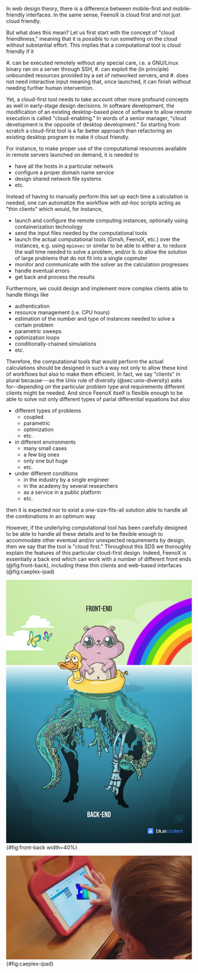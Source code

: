In web design theory, there is a difference between mobile-first and mobile-friendly interfaces.
In the same sense, FeenoX is cloud first and not just cloud friendly.

But what does this mean? Let us first start with the concept of "cloud friendliness," meaning that it is _possible_ to run something on the cloud without substantial effort. This implies that a computational tool is cloud friendly if it

 #. can be executed remotely without any special care, i.e. a GNU/Linux binary ran on a server through SSH,
 #. can exploit the (in principle) unbounded resources provided by a set of networked servers, and
 #. does not need interactive input meaning that, once launched, it can finish without needing further human intervention.

Yet, a cloud-first tool needs to take account other more profound concepts as well in early-stage design decisions.
In software development, the modification of an existing desktop-based piece of software to allow remote execution is called "cloud-enabling." In words of a senior manager, "cloud development is the opposite of desktop development."
So starting from scratch a cloud-first tool is a far better approach than refactoring an existing desktop program to make it cloud friendly.

For instance, to make proper use of the computational resources available in remote servers launched on demand, it is needed to

 * have all the hosts in a particular network
 * configure a proper domain name service
 * design shared network file systems
 * etc.
 
Instead of having to manually perform this set up each time a calculation is needed, one can automatize the workflow with _ad-hoc_ scripts acting as "thin clients" which would, for instance,

 * launch and configure the remote computing instances, optionally using containerization technology
 * send the input files needed by the computational tools
 * launch the actual computational tools (Gmsh, FeenoX, etc.) over the instances, e.g. using `mpiexec` or similar to be able to either
   a. to reduce the wall time needed to solve a problem, and/or
   b. to allow the solution of large problems that do not fit into a single copmuter
 * monitor and communicate with the solver as the calculation progresses
 * handle eventual errors
 * get back and process the results
 
Furthermore, we could design and implement more complex clients able to handle things like

 * authentication
 * resource management (i.e. CPU hours)
 * estimation of the number and type of instances needed to solve a certain problem
 * parametric sweeps
 * optimization loops
 * conditionally-chained simulations
 * etc.

Therefore, the computational tools that would perform the actual calculations should be designed in such a way not only to allow these kind of workflows but also to make them efficient.
In fact, we say "clients" in plural because---as the Unix rule of diversity (@sec:unix-diversity) asks for--depending on the particular problem type and requirements different clients might be needed.
And since FeenoX itself is flexible enough to be able to solve not only different types of parial differential equations but also

 * different types of problems
   - coupled
   - parametric
   - optimization
   - etc.
 * in different environments
   - many small cases
   - a few big ones
   - only one but huge
   - etc.
 * under different conditions
   - in the industry by a single engineer
   - in the academy by several researchers
   - as a service in a public platform 
   - etc.

then it is expected nor to exist a one-size-fits-all solution able to handle all the combinations in an optimum way.

However, if the underlying computational tool has been carefully designed to be able to handle all these details and to be flexible enough to accommodate other eventual and/or unexpected requirements by design, then we say that the tool is "cloud first."
Throughout this SDS we thoroughly explain the features of this particular cloud-first design.
Indeed, FeenoX is essentially a back end which can work with a number of different front ends (@fig:front-back), including these thin clients and web-based interfaces (@fig:caeplex-ipad)

![Conceptual illustration of the difference between a front end and a back end ©bluecoders.](front-back.png){#fig:front-back width=40%}

![The web-based platform [CAEplex](https://www.caeplex.com) for FeenoX. <https://www.youtube.com/watch?v=7KqiMbrSLDc>](caeplex-ipad.jpg){#fig:caeplex-ipad}
